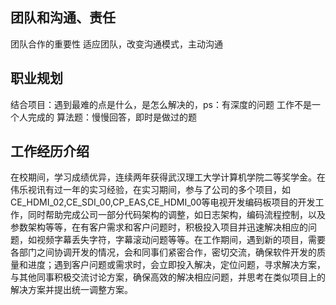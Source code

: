 <attachment contentEditable="false" data-atts="%5B%5D" data-aid=".atts-ec27514d-9c39-4a9d-a10a-54ef4d87d99a"></attachment>
## 团队和沟通、责任
团队合作的重要性
适应团队，改变沟通模式，主动沟通
## 职业规划
结合项目：遇到最难的点是什么，是怎么解决的，ps：有深度的问题
工作不是一个人完成的
算法题：慢慢回答，即时是做过的题

## 工作经历介绍
在校期间，学习成绩优异，连续两年获得武汉理工大学计算机学院二等奖学金。在伟乐视讯有过一年的实习经验，在实习期间，参与了公司的多个项目，如CE_HDMI_02,CE_SDI_00,CP_EAS,CE_HDMI_00等电视开发编码板项目的开发工作，同时帮助完成公司一部分代码架构的调整，如日志架构，编码流程控制，以及参数架构等等，在有客户需求和客户问题时，积极投入项目并迅速解决相应的问题，如视频字幕丢失字符，字幕滚动问题等等。在工作期间，遇到新的项目，需要各部门之间协调开发的情况，会和同事们紧密合作，密切交流，确保软件开发的质量和进度；遇到客户问题或需求时，会立即投入解决，定位问题，寻求解决方案，与其他同事积极交流讨论方案，确保高效的解决相应问题，并思考在类似项目上的解决方案并提出统一调整方案。
